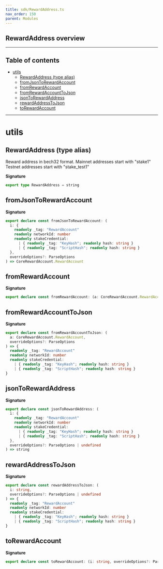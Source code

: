 ```yaml
---
title: sdk/RewardAddress.ts
nav_order: 150
parent: Modules
---
```


## RewardAddress overview

---

<h2 class="text-delta">Table of contents</h2>

- [utils](#utils)
  - [RewardAddress (type alias)](#rewardaddress-type-alias)
  - [fromJsonToRewardAccount](#fromjsontorewardaccount)
  - [fromRewardAccount](#fromrewardaccount)
  - [fromRewardAccountToJson](#fromrewardaccounttojson)
  - [jsonToRewardAddress](#jsontorewardaddress)
  - [rewardAddressToJson](#rewardaddresstojson)
  - [toRewardAccount](#torewardaccount)

---

# utils

## RewardAddress (type alias)

Reward address in bech32 format.
Mainnet addresses start with "stake1"
Testnet addresses start with "stake_test1"

**Signature**

```ts
export type RewardAddress = string
```

## fromJsonToRewardAccount

**Signature**

```ts
export declare const fromJsonToRewardAccount: (
  i: {
    readonly _tag: "RewardAccount"
    readonly networkId: number
    readonly stakeCredential:
      | { readonly _tag: "KeyHash"; readonly hash: string }
      | { readonly _tag: "ScriptHash"; readonly hash: string }
  },
  overrideOptions?: ParseOptions
) => CoreRewardAccount.RewardAccount
```

## fromRewardAccount

**Signature**

```ts
export declare const fromRewardAccount: (a: CoreRewardAccount.RewardAccount, overrideOptions?: ParseOptions) => string
```

## fromRewardAccountToJson

**Signature**

```ts
export declare const fromRewardAccountToJson: (
  a: CoreRewardAccount.RewardAccount,
  overrideOptions?: ParseOptions
) => {
  readonly _tag: "RewardAccount"
  readonly networkId: number
  readonly stakeCredential:
    | { readonly _tag: "KeyHash"; readonly hash: string }
    | { readonly _tag: "ScriptHash"; readonly hash: string }
}
```

## jsonToRewardAddress

**Signature**

```ts
export declare const jsonToRewardAddress: (
  i: {
    readonly _tag: "RewardAccount"
    readonly networkId: number
    readonly stakeCredential:
      | { readonly _tag: "KeyHash"; readonly hash: string }
      | { readonly _tag: "ScriptHash"; readonly hash: string }
  },
  overrideOptions?: ParseOptions | undefined
) => string
```

## rewardAddressToJson

**Signature**

```ts
export declare const rewardAddressToJson: (
  i: string,
  overrideOptions?: ParseOptions | undefined
) => {
  readonly _tag: "RewardAccount"
  readonly networkId: number
  readonly stakeCredential:
    | { readonly _tag: "KeyHash"; readonly hash: string }
    | { readonly _tag: "ScriptHash"; readonly hash: string }
}
```

## toRewardAccount

**Signature**

```ts
export declare const toRewardAccount: (i: string, overrideOptions?: ParseOptions) => CoreRewardAccount.RewardAccount
```
